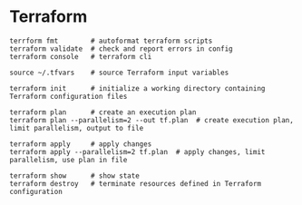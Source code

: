 # Terraform

```shell script
terrform fmt        # autoformat terraform scripts
terraform validate  # check and report errors in config
terraform console   # terraform cli
```

```shell script
source ~/.tfvars    # source Terraform input variables
```

```shell script
terraform init      # initialize a working directory containing Terraform configuration files
```

```shell script
terraform plan      # create an execution plan
terraform plan --parallelism=2 --out tf.plan  # create execution plan, limit parallelism, output to file
```

```shell script
terraform apply     # apply changes
terraform apply --parallelism=2 tf.plan  # apply changes, limit parallelism, use plan in file
```

```shell script
terraform show      # show state
terraform destroy   # terminate resources defined in Terraform configuration
```
